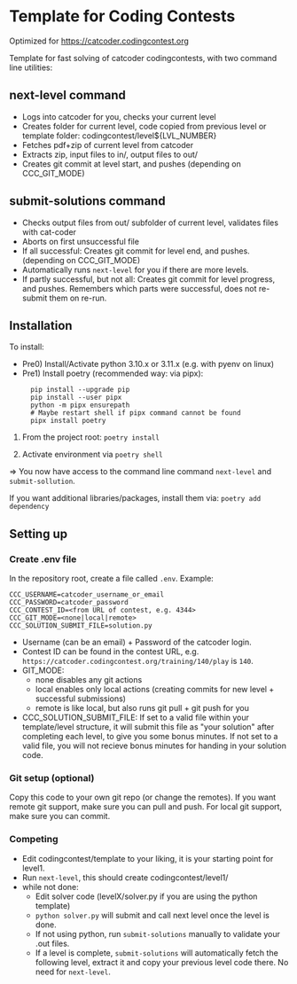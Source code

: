 # Template for Coding Contests

Optimized for https://catcoder.codingcontest.org

Template for fast solving of catcoder codingcontests, with two command line
utilities:

## next-level command

- Logs into catcoder for you, checks your current level
- Creates folder for current level, code copied from previous level or template
  folder: codingcontest/level${LVL_NUMBER}
- Fetches pdf+zip of current level from catcoder
- Extracts zip, input files to in/, output files to out/
- Creates git commit at level start, and pushes (depending on CCC_GIT_MODE)

## submit-solutions command

- Checks output files from out/ subfolder of current level, validates files with cat-coder
- Aborts on first unsuccessful file
- If all successful: Creates git commit for level end, and pushes. (depending on CCC_GIT_MODE)
- Automatically runs `next-level` for you if there are more levels.
- If partly successful, but not all: Creates git commit for level progress, and pushes.
  Remembers which parts were successful, does not re-submit them on re-run.

## Installation

To install:

- Pre0) Install/Activate python 3.10.x or 3.11.x (e.g. with pyenv on linux)
- Pre1) Install poetry (recommended way: via pipx):
  ```shell
    pip install --upgrade pip
    pip install --user pipx
    python -m pipx ensurepath
    # Maybe restart shell if pipx command cannot be found
    pipx install poetry
  ```

1. From the project root:
   `poetry install`

2. Activate environment via
   `poetry shell`

=> You now have access to the command line command `next-level` and
`submit-sollution`.

If you want additional libraries/packages, install them via:
`poetry add dependency`

## Setting up

### Create .env file

In the repository root, create a file called `.env`. Example:

```
CCC_USERNAME=catcoder_username_or_email
CCC_PASSWORD=catcoder_password
CCC_CONTEST_ID=<from URL of contest, e.g. 4344>
CCC_GIT_MODE=<none|local|remote>
CCC_SOLUTION_SUBMIT_FILE=solution.py
```

- Username (can be an email) + Password of the catcoder login.
- Contest ID can be found in the contest URL, e.g.
  `https://catcoder.codingcontest.org/training/140/play` is `140`.
- GIT_MODE:
  - none disables any git actions
  - local enables only local actions (creating commits for new
    level + successful submissions)
  - remote is like local, but also runs git pull + git push for you
- CCC_SOLUTION_SUBMIT_FILE:
  If set to a valid file within your template/level structure, it will
  submit this file as "your solution" after completing each level, to
  give you some bonus minutes. If not set to a valid file, you will not
  recieve bonus minutes for handing in your solution code.

### Git setup (optional)

Copy this code to your own git repo (or change the remotes). If you
want remote git support, make sure you can pull and push. For local
git support, make sure you can commit.

### Competing

- Edit codingcontest/template to your liking, it is your starting point
  for level1.
- Run `next-level`, this should create codingcontest/level1/
- while not done:
  - Edit solver code (levelX/solver.py if you are using the python template)
  - `python solver.py` will submit and call next level once the level is done.
  - If not using python, run `submit-solutions` manually to validate your .out files.
  - If a level is complete, `submit-solutions` will automatically fetch the following
    level, extract it and copy your previous level code there. No need for `next-level`.

